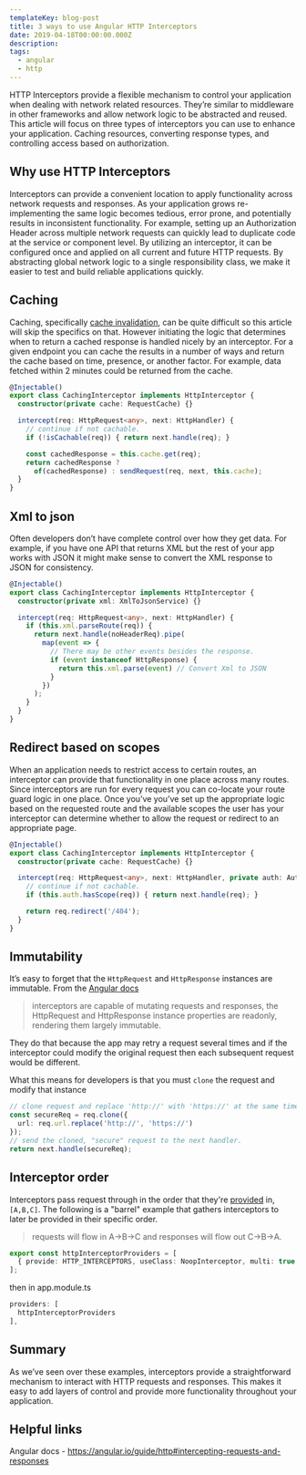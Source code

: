 ```yaml
---
templateKey: blog-post
title: 3 ways to use Angular HTTP Interceptors
date: 2019-04-18T00:00:00.000Z
description:
tags:
  - angular
  - http
---
```


HTTP Interceptors provide a flexible mechanism to control your application when dealing with network related resources. They’re similar to middleware in other frameworks and allow network logic to be abstracted and reused. This article will focus on three types of interceptors you can use to enhance your application. Caching resources, converting response types, and controlling access based on authorization.

## Why use HTTP Interceptors

Interceptors can provide a convenient location to apply functionality across network requests and responses. As your application grows re-implementing the same logic becomes tedious, error prone, and potentially results in inconsistent functionality. For example, setting up an Authorization Header across multiple network requests can quickly lead to duplicate code at the service or component level. By utilizing an interceptor, it can be configured once and applied on all current and future HTTP requests. By abstracting global network logic to a single responsibility class, we make it easier to test and build reliable applications quickly.

## Caching

Caching, specifically [cache invalidation](https://martinfowler.com/bliki/TwoHardThings.html), can be quite difficult so this article will skip the specifics on that. However initiating the logic that determines when to return a cached response is handled nicely by an interceptor. For a given endpoint you can cache the results in a number of ways and return the cache based on time, presence, or  another factor. For example, data fetched within 2 minutes could be returned from the cache.

```ts
@Injectable()
export class CachingInterceptor implements HttpInterceptor {
  constructor(private cache: RequestCache) {}

  intercept(req: HttpRequest<any>, next: HttpHandler) {
    // continue if not cachable.
    if (!isCachable(req)) { return next.handle(req); }

    const cachedResponse = this.cache.get(req);
    return cachedResponse ?
      of(cachedResponse) : sendRequest(req, next, this.cache);
  }
}
```

## Xml to json

Often developers don’t have complete control over how they get data. For example, if you have one API that returns XML but the rest of your app works with JSON it might make sense to convert the XML response to JSON for consistency.

```ts
@Injectable()
export class CachingInterceptor implements HttpInterceptor {
  constructor(private xml: XmlToJsonService) {}

  intercept(req: HttpRequest<any>, next: HttpHandler) {
    if (this.xml.parseRoute(req)) {
      return next.handle(noHeaderReq).pipe(
        map(event => {
          // There may be other events besides the response.
          if (event instanceof HttpResponse) {
            return this.xml.parse(event) // Convert Xml to JSON
          }
        })
      );
    }
  }
}
```

## Redirect based on scopes

When an application needs to restrict access to certain routes, an interceptor can provide that functionality in one place across many routes. Since interceptors are run for every request you can co-locate your route guard logic in one place. Once you’ve you’ve set up the appropriate logic based on the requested route and the available scopes the user has your interceptor can determine whether to allow the request or redirect to an appropriate page.

```ts
@Injectable()
export class CachingInterceptor implements HttpInterceptor {
  constructor(private cache: RequestCache) {}

  intercept(req: HttpRequest<any>, next: HttpHandler, private auth: AuthService) {
    // continue if not cachable.
    if (this.auth.hasScope(req)) { return next.handle(req); }

    return req.redirect('/404');
  }
}
```

## Immutability

It’s easy to forget that the `HttpRequest` and `HttpResponse` instances are immutable. From the [Angular docs](https://angular.io/guide/http#immutability)
> interceptors are capable of mutating requests and responses, the HttpRequest and HttpResponse instance properties are readonly, rendering them largely immutable.

They do that because the app may retry a request several times and if the interceptor could modify the original request then each subsequent request would be different.

What this means for developers is that you must `clone` the request and modify that instance

```ts
// clone request and replace 'http://' with 'https://' at the same time
const secureReq = req.clone({
  url: req.url.replace('http://', 'https://')
});
// send the cloned, "secure" request to the next handler.
return next.handle(secureReq);
```

## Interceptor order

Interceptors pass request through in the order that they're [provided](https://angular.io/guide/http#provide-the-interceptor) in, `[A,B,C]`. The following is a "barrel" example that gathers interceptors to later be provided in their specific order.

> requests will flow in A->B->C and responses will flow out C->B->A.

```ts
export const httpInterceptorProviders = [
  { provide: HTTP_INTERCEPTORS, useClass: NoopInterceptor, multi: true },
];
```

then in app.module.ts

```ts
providers: [
  httpInterceptorProviders
],
```

## Summary
As we’ve seen over these examples, interceptors provide a straightforward mechanism to interact with HTTP requests and responses. This makes it easy to add layers of control and provide more functionality throughout your application.

## Helpful links
Angular docs - https://angular.io/guide/http#intercepting-requests-and-responses

